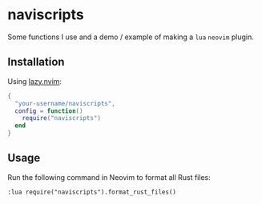 naviscripts
===========

Some functions I use and a demo / example of making a `lua` `neovim` plugin.

## Installation

Using [lazy.nvim](https://github.com/folke/lazy.nvim):

```lua
{
  "your-username/naviscripts",
  config = function()
    require("naviscripts")
  end
}
```

## Usage

Run the following command in Neovim to format all Rust files:

```
:lua require("naviscripts").format_rust_files()
```
```


